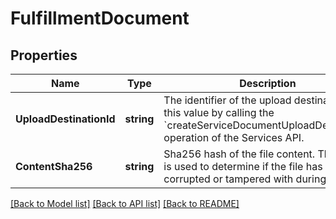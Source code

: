 # FulfillmentDocument

## Properties
Name | Type | Description | Notes
------------ | ------------- | ------------- | -------------
**UploadDestinationId** | **string** | The identifier of the upload destination. Get this value by calling the &#x60;createServiceDocumentUploadDestination&#x60; operation of the Services API. | [optional] [default to null]
**ContentSha256** | **string** | Sha256 hash of the file content. This value is used to determine if the file has been corrupted or tampered with during transit. | [optional] [default to null]

[[Back to Model list]](../README.md#documentation-for-models) [[Back to API list]](../README.md#documentation-for-api-endpoints) [[Back to README]](../README.md)

